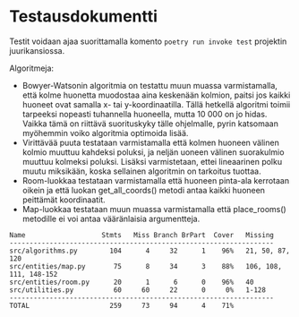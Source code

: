 # Testausdokumentti

Testit voidaan ajaa suorittamalla komento `poetry run invoke test` projektin juurikansiossa.

Algoritmeja:

- Bowyer-Watsonin algoritmia on testattu muun muassa varmistamalla, että kolme huonetta muodostaa aina keskenään kolmion, paitsi jos kaikki huoneet ovat samalla x- tai y-koordinaatilla. Tällä hetkellä algoritmi toimii tarpeeksi nopeasti tuhannella huoneella, mutta 10 000 on jo hidas. Vaikka tämä on riittävä suorituskyky tälle ohjelmalle, pyrin katsomaan myöhemmin voiko algoritmia optimoida lisää.
- Virittävää puuta testataan varmistamalla että kolmen huoneen välinen kolmio muuttuu kahdeksi poluksi, ja neljän uoneen välinen suorakulmio muuttuu kolmeksi poluksi. Lisäksi varmistetaan, ettei lineaarinen polku muutu miksikään, koska sellainen algoritmin on tarkoitus tuottaa.
- Room-luokkaa testataan varmistamalla että huoneen pinta-ala kerrotaan oikein ja että luokan get_all_coords() metodi antaa kaikki huoneen peittämät koordinaatit.
- Map-luokkaa testataan muun muassa varmistamalla että place_rooms() metodille ei voi antaa vääränlaisia argumentteja.

```
Name                   Stmts   Miss Branch BrPart  Cover   Missing
------------------------------------------------------------------
src/algorithms.py        104      4     32      1    96%   21, 50, 87, 120
src/entities/map.py       75      8     34      3    88%   106, 108, 111, 148-152
src/entities/room.py      20      1      6      0    96%   40
src/utilities.py          60     60     22      0     0%   1-128
------------------------------------------------------------------
TOTAL                    259     73     94      4    71%
```